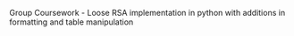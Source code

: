 Group Coursework - Loose RSA implementation in python with additions in formatting and table manipulation
